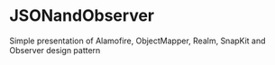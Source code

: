 # JSONandObserver
Simple presentation of Alamofire, ObjectMapper, Realm, SnapKit and Observer design pattern
